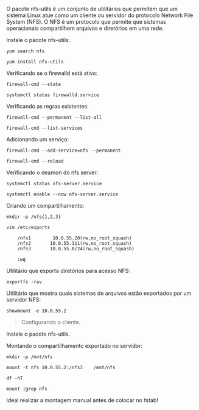O pacote nfs-utils é um conjunto de utilitários que permitem que um sistema Linux atue como um cliente ou servidor do protocolo Network File System (NFS). O NFS é um protocolo que permite que sistemas operacionais compartilhem arquivos e diretórios em uma rede.

Instale o pacote nfs-utils:

    yum search nfs

    yum install nfs-utils

Verificando se o firewalld está ativo:

    firewall-cmd --state

    systemctl status firewalld.service

Verificando as regras existentes:

    firewall-cmd --permanent --list-all

    firewall-cmd --list-services

Adicionando um serviço:

    firewall-cmd --add-service=nfs --permanent

    firewall-cmd --reload

Verificando o deamon do nfs server:

    systemctl status nfs-server.service

    systemctl enable --now nfs-server.service

Criando um compartilhamento:

    mkdir -p /nfs{1,2,3}

    vim /etc/exports

        /nfs1        10.0.55.20(rw,no_root_squash)    
        /nfs2       10.0.55.111(rw,no_root_squash) 
        /nfs3       10.0.55.0/24(rw,no_root_squash) 

        :wq

Utilitário que exporta diretórios para acesso NFS:

    exportfs -rav

Utilitário que mostra quais sistemas de arquivos estão exportados por um servidor NFS:

    showmount -e 10.0.55.2

> Configurando o cliente.

Instale o pacote nfs-utils.

Montando o compartilhamento exportado no servidor:

    mkdir -p /mnt/nfs

    mount -t nfs 10.0.55.2:/nfs3    /mnt/nfs

    df -hT

    mount |grep nfs

Ideal realizar a montagem manual antes de colocar no fstab!